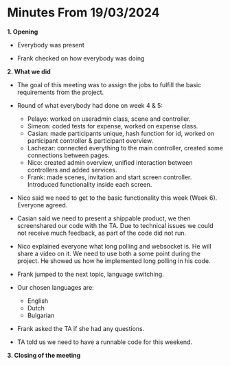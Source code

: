 # Minutes From 19/03/2024
**1. Opening**

* Everybody was present

* Frank checked on how everybody was doing


**2. What we did**

* The goal of this meeting was to assign the jobs to fulfill the basic requirements from the project.

* Round of what everybody had done on week 4 & 5:
    - Pelayo: worked on useradmin class, scene and controller.
    - Simeon: coded tests for expense, worked on expense class.
    - Casian: made participants unique, hash function for id, worked on participant controller & participant overview.
    - Lachezar: connected everything to the main controller, created some connections between pages.
    - Nico: created admin overview, unified interaction between controllers and added services.
    - Frank: made scenes, invitation and start screen controller. Introduced functionality inside each screen. 

* Nico said we need to get to the basic functionality this week (Week 6). Everyone agreed.

* Casian said we need to present a shippable product, we then screenshared our code with the TA. Due to technical issues we could not receive much feedback, as part of the code did not run.

* Nico explained everyone what long polling and websocket is. He will share a video on it. 
We need to use both a some point during the project. He showed us how he implemented long polling in his code.

* Frank jumped to the next topic, language switching.

* Our chosen languages are:
    - English
    - Dutch
    - Bulgarian

* Frank asked the TA if she had any questions.

* TA told us we need to have a runnable code for this weekend.

**3. Closing of the meeting**